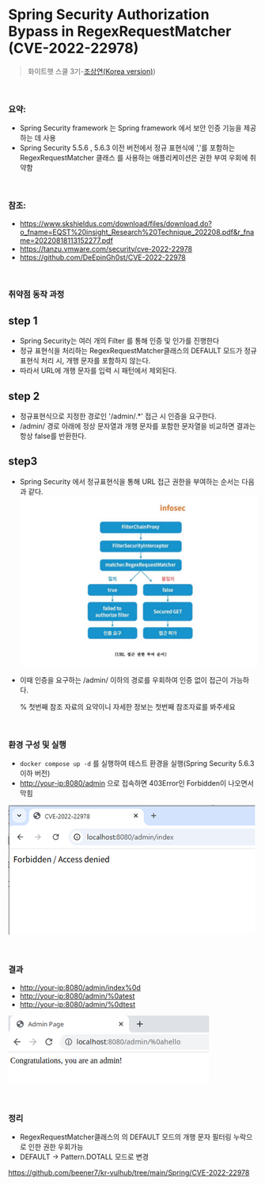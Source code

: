 # Spring Security Authorization Bypass in RegexRequestMatcher (CVE-2022-22978)

> 화이트햇 스쿨 3기-[조상연(Korea version)](https://github.com/beener7/kr-vulhub/blob/main/Spring/CVE-2022-22978/README.Kr.md))

<br/>

### 요약:

- Spring Security framework 는 Spring framework 에서 보안 인증 기능을 제공하는 데 사용
- Spring Security 5.5.6 , 5.6.3 이전 버전에서 정규 표현식에 ','를 포함하는 RegexRequestMatcher 클래스 를 사용하는 애플리케이션은 권한 부여 우회에 취약함

<br/>

### 참조:

- <https://www.skshieldus.com/download/files/download.do?o_fname=EQST%20insight_Research%20Technique_202208.pdf&r_fname=20220818113152277.pdf>
- <https://tanzu.vmware.com/security/cve-2022-22978>
- <https://github.com/DeEpinGh0st/CVE-2022-22978>

<br/>

### 취약점 동작 과정

## step 1
- Spring Security는 여러 개의 Filter 를 통해 인증 및 인가를 진행한다
- 정규 표현식을 처리하는 RegexRequestMatcher클래스의 DEFAULT 모드가 정규표현식 처리 시, 개행 문자를 포함하지 않는다.
- 따라서 URL에 개행 문자를 입력 시 패턴에서 제외된다.

## step 2
- 정규표현식으로 지정한 경로인 '/admin/.*' 접근 시 인증을 요구한다.
- /admin/ 경로 아래에 정상 문자열과 개행 문자를 포함한 문자열을 비교하면 결과는 항상 false를 반환한다.

## step3
- Spring Security 에서 정규표현식을 통해 URL 접근 권한을 부여하는 순서는 다음과 같다.
![](URL_Access.PNG)
- 이때 인증을 요구하는 /admin/ 이하의 경로를 우회하여 인증 없이 접근이 가능하다. 

  % 첫번째 참조 자료의 요약이니 자세한 정보는 첫번째 참조자료를 봐주세요 

<br/>

### 환경 구성 및 실행

- `docker compose up -d` 를 실행하여 테스트 환경을 실행(Spring Security 5.6.3 이하 버전)
- <http://your-ip:8080/admin> 으로 접속하면 403Error인 Forbidden이 나오면서 막힘

![](403_Forbidden.PNG)

<br/>

### 결과
- <http://your-ip:8080/admin/index%0d>
- <http://your-ip:8080/admin/%0atest>
- <http://your-ip:8080/admin/%0dtest>

![](bypassed.PNG)

<br/>

### 정리
- RegexRequestMatcher클래스의 의 DEFAULT 모드의 개행 문자 필터링 누락으로 인한 권한 우회가능
- DEFAULT -> Pattern.DOTALL 모드로 변경


<https://github.com/beener7/kr-vulhub/tree/main/Spring/CVE-2022-22978>
